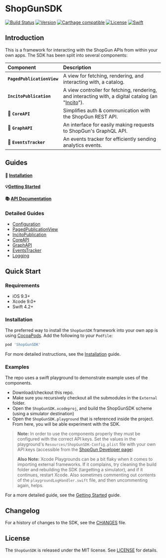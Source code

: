 ShopGunSDK
==========

[![Build Status](https://travis-ci.org/shopgun/shopgun-ios-sdk.svg?branch=master)](https://travis-ci.org/shopgun/shopgun-ios-sdk)
[![Version](https://img.shields.io/cocoapods/v/ShopGunSDK.svg?style=flat)](http://cocoapods.org/pods/ShopGunSDK)
[![Carthage compatible](https://img.shields.io/badge/Carthage-compatible-4BC51D.svg?style=flat)](https://github.com/Carthage/Carthage)
[![License](http://img.shields.io/badge/license-MIT-brightgreen.svg)](LICENSE.md)
[![Swift](http://img.shields.io/badge/swift-4.2-brightgreen.svg)](https://swift.org)

## Introduction

This is a framework for interacting with the ShopGun APIs from within your own apps. The SDK has been split into several components:

| Component | Description |
| :--- | :--- |
| **`PagedPublicationView`** | A view for fetching, rendering, and interacting with, a catalog. |
| **`IncitoPublication`** | A view controller for fetching, rendering, and interacting with, a digital catalog (an "[Incito](https://github.com/shopgun/incito-ios)"). |
| 🤝 **`CoreAPI`** | Simplifies auth & communication with the ShopGun REST API. |
| 🔗 **`GraphAPI`** | An interface for easily making requests to ShopGun's GraphQL API. |
| 📡 **`EventsTracker`** | An events tracker for efficiently sending analytics events. |


## Guides

#### 💾 [Installation](Guides/Installation.md) 

#### 💡[Getting Started](Guides/Getting-Started.md)

#### 📚 [API Documentation](http://shopgun.github.io/shopgun-ios-sdk/) 

### Detailed Guides
- [Configuration](Guides/Configuration.md)
- [PagedPublicationView](Guides/PagedPublicationView.md)
- [IncitoPublication](Guides/IncitoPublication.md)
- [CoreAPI](Guides/CoreAPI.md)
- [GraphAPI](Guides/GraphAPI.md)
- [EventsTracker](Guides/EventsTracker.md)
- [Logging](Guides/Logging.md)

## Quick Start

### Requirements

- iOS 9.3+
- Xcode 9.0+
- Swift 4.2+

### Installation

The preferred way to install the `ShopGunSDK` framework into your own app is using [CocoaPods](https://cocoapods.org/). Add the following to your `Podfile`:

```ruby
pod 'ShopGunSDK'
```

For more detailed instructions, see the [Installation](Guides/Installation.md) guide.

### Examples

The repo uses a swift playground to demonstrate example uses of the components. 

- Download/checkout this repo.
- Make sure you recursively checkout all the submodules in the `External` folder.
- Open the `ShopGunSDK.xcodeproj`, and build the ShopGunSDK scheme (using a simulator destination)
- Open the `ShopGunSDK.playground` that is referenced inside the project. From here, you will be able experiment with the SDK.

> **Note:** In order to use the components properly they must be configured with the correct API keys. Set the values in the playground's `Resources/ShopGunSDK-Config.plist` file with your own API keys (accessible from the [ShopGun Developer page](https://shopgun.com/developers))
> 
> **Also Note:** Xcode Playgrounds can be a bit flaky when it comes to importing external frameworks. If it complains, try cleaning the build folder and rebuilding the SDK (targetting a simulator), and if it continues, restart Xcode. Also sometimes commenting out contents of the `playgroundLogHandler.swift` file, and then uncommenting again, helps.

For a more detailed guide, see the [Getting Started](Guides/Getting-Started.md) guide.


## Changelog
For a history of changes to the SDK, see the [CHANGES](CHANGES.md) file.

## License
The `ShopGunSDK` is released under the MIT license. See [LICENSE](LICENSE.md) for details.